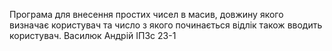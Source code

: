 Програма для внесення простих чисел в масив, довжину якого визначає користувач та число з якого починається відлік також вводить користувач. Василюк Андрій ІПЗс 23-1
